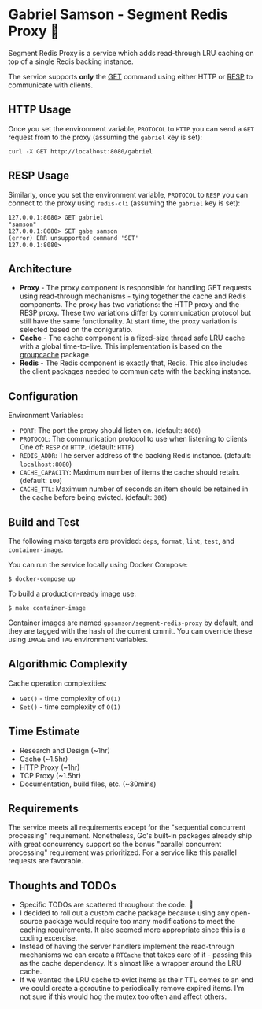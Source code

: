 # Gabriel Samson - Segment Redis Proxy 🥊
Segment Redis Proxy is a service which adds read-through LRU caching on top of
a single Redis backing instance.

The service supports **only** the [GET](https://redis.io/commands/get) command
using either HTTP or [RESP](https://redis.io/topics/protocol) to communicate with
clients.

## HTTP Usage
Once you set the environment variable, `PROTOCOL` to `HTTP` you can send a `GET` request from to the proxy (assuming the `gabriel` key is set):
```
curl -X GET http://localhost:8080/gabriel
```

## RESP Usage
Similarly, once you set the environment variable, `PROTOCOL` to `RESP` you can connect to the proxy using `redis-cli` (assuming the `gabriel` key is set):
```
127.0.0.1:8080> GET gabriel
"samson"
127.0.0.1:8080> SET gabe samson
(error) ERR unsupported command 'SET'
127.0.0.1:8080>
```

## Architecture
- **Proxy** - The proxy component is responsible for handling GET requests using read-through mechanisms - tying together the cache and Redis components. The proxy has two variations: the HTTP proxy and the RESP proxy. These two variations differ by communication protocol but still have the same functionality. At start time, the proxy variation is selected based on the coniguratio.
- **Cache** - The cache component is a fized-size thread safe LRU cache with a global time-to-live. This implementation is based on the [groupcache](https://github.com/golang/groupcache/blob/master/lru/lru.go) package.
- **Redis** - The Redis component is exactly that, Redis. This also includes the client packages needed to communicate with the backing instance.

## Configuration
Environment Variables:
- `PORT`: The port the proxy should listen on. (default: `8080`)
- `PROTOCOL`: The communication protocol to use when listening to clients One of: `RESP` or `HTTP`. (default: `HTTP`)
- `REDIS_ADDR`: The server address of the backing Redis instance. (default: `localhost:8080`)
- `CACHE_CAPACITY`: Maximum number of items the cache should retain. (default: `100`)
- `CACHE_TTL`: Maximum number of seconds an item should be retained in the cache before being evicted. (default: `300`)

## Build and Test
The following make targets are provided: `deps`, `format`, `lint`, `test`, and `container-image`.

You can run the service locally using Docker Compose:
```
$ docker-compose up
```

To build a production-ready image use:
```
$ make container-image
```
Container images are named `gpsamson/segment-redis-proxy` by default, and they are tagged with the hash of the current cmmit. You can override these using `IMAGE` and `TAG` environment variables.
## Algorithmic Complexity
Cache operation complexities:
- `Get()` - time complexity of `O(1)`
- `Set()` - time complexity of `O(1)`
## Time Estimate
- Research and Design (~1hr)
- Cache (~1.5hr)
- HTTP Proxy (~1hr)
- TCP Proxy (~1.5hr)
- Documentation, build files, etc. (~30mins)
## Requirements
The service meets all requirements except for the "sequential concurrent processing" requirement. Nonetheless, Go's built-in packages already ship with great concurrency support so the bonus "parallel concurrent processing" requirement was prioritized. For a service like this parallel requests are favorable.
## Thoughts and TODOs
- Specific TODOs are scattered throughout the code. 👀
- I decided to roll out a custom cache package because using any open-source package would require too many modifications to meet the caching requirements. It also seemed more appropriate since this is a coding excercise.
- Instead of having the server handlers implement the read-through mechanisms we can
create a `RTCache` that takes care of it - passing this as the cache dependency. It's almost like a wrapper around the LRU cache.
- If we wanted the LRU cache to evict items as their TTL comes to an end we could create a goroutine to periodically remove expired items. I'm not sure if this would hog the mutex too often and affect others.
